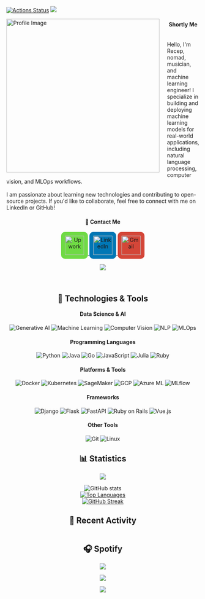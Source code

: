 [![Actions Status](https://github.com/us/us/workflows/update-gh-activity/badge.svg)](https://github.com/us/us/actions)
![](https://visitor-badge.glitch.me/badge?page_id=us.us)



<p>
  <img src="https://github.com/user-attachments/assets/c6d87e00-92dc-4bc3-9bb2-62e01cd8c427" alt="Profile Image" width="400px" align="left" style="margin-right: 20px;" />
  <h4 align="center">Shortly Me</h4>
  <br/>  
  Hello, I'm Recep, nomad, musician, and machine learning engineer! I specialize in building and deploying machine learning models for real-world applications, including natural language processing, computer vision, and MLOps workflows.
  <br/><br/>  
  I am passionate about learning new technologies and contributing to open-source projects. If you'd like to collaborate, feel free to connect with me on LinkedIn or GitHub!

  <h4 align="center">📧 Contact Me</h4>
<p align="center">
  <a href="https://www.upwork.com/freelancers/~01b6b5e5b6c1234567">
    <img alt="Upwork" width="50px" src="https://github.com/user-attachments/assets/5e55d17f-8afd-468c-8cd4-5054385970df" style="background-color:#6fda44; padding:10px; border-radius:10px;" />
  </a>
  <a href="https://www.linkedin.com/in/recepahmetsaritekin">
    <img alt="LinkedIn" width="50px" src="https://upload.wikimedia.org/wikipedia/commons/c/ca/LinkedIn_logo_initials.png" style="background-color:#0077B5; padding:10px; border-radius:10px;" />
  </a>
  <a href="mailto:rahmetsaritekin@gmail.com">
    <img alt="Gmail" width="50px" src="https://upload.wikimedia.org/wikipedia/commons/4/4e/Gmail_Icon.png" style="background-color:#D44638; padding:10px; border-radius:10px;" />
  </a>
  <p align="center">
  <img src="https://capsule-render.vercel.app/api?type=waving&color=gradient&height=60&section=footer"/>
</p>
</p>
</p>
<br clear="left"/>

<h2 align="center">🔧 Technologies & Tools</h2>
<h4 align="center">Data Science & AI</h4>
<p align="center">
  <img alt="Generative AI" src="https://img.shields.io/badge/Generative%20AI-FF5733?style=for-the-badge&logo=artstation&logoColor=white" />
  <img alt="Machine Learning" src="https://img.shields.io/badge/Machine%20Learning-4CAF50?style=for-the-badge&logo=python&logoColor=white" />
  <img alt="Computer Vision" src="https://img.shields.io/badge/Computer%20Vision-2196F3?style=for-the-badge&logo=opencv&logoColor=white" />
  <img alt="NLP" src="https://img.shields.io/badge/NLP-9C27B0?style=for-the-badge&logo=natural-language-processing&logoColor=white" />
  <img alt="MLOps" src="https://img.shields.io/badge/MLOps-FF9800?style=for-the-badge&logo=docker&logoColor=white" />
</p>

<h4 align="center">Programming Languages</h4>
<p align="center">
  <img alt="Python" src="https://img.shields.io/badge/Python-3776AB?style=for-the-badge&logo=python&logoColor=white" />
  <img alt="Java" src="https://img.shields.io/badge/Java-007396?style=for-the-badge&logo=java&logoColor=white" />
  <img alt="Go" src="https://img.shields.io/badge/Go-00ADD8?style=for-the-badge&logo=go&logoColor=white" />
  <img alt="JavaScript" src="https://img.shields.io/badge/JavaScript-F7DF1E?style=for-the-badge&logo=javascript&logoColor=black" />
  <img alt="Julia" src="https://img.shields.io/badge/Julia-9558B2?style=for-the-badge&logo=julia&logoColor=white" />
  <img alt="Ruby" src="https://img.shields.io/badge/Ruby-CC342D?style=for-the-badge&logo=ruby&logoColor=white" />
</p>

<h4 align="center">Platforms & Tools</h4>
<p align="center">
  <img alt="Docker" src="https://img.shields.io/badge/Docker-46a2f1?style=for-the-badge&logo=docker&logoColor=white" />
  <img alt="Kubernetes" src="https://img.shields.io/badge/Kubernetes-326CE5?style=for-the-badge&logo=kubernetes&logoColor=white" />
  <img alt="SageMaker" src="https://img.shields.io/badge/SageMaker-232F3E?style=for-the-badge&logo=amazon-aws&logoColor=white" />
  <img alt="GCP" src="https://img.shields.io/badge/GCP-4285F4?style=for-the-badge&logo=google-cloud&logoColor=white" />
  <img alt="Azure ML" src="https://img.shields.io/badge/Azure%20ML-0078D4?style=for-the-badge&logo=microsoft-azure&logoColor=white" />
  <img alt="MLflow" src="https://img.shields.io/badge/MLflow-0194E2?style=for-the-badge&logo=mlflow&logoColor=white" />
</p>

<h4 align="center">Frameworks</h4>
<p align="center">
  <img alt="Django" src="https://img.shields.io/badge/Django-092E20?style=for-the-badge&logo=django&logoColor=white" />
  <img alt="Flask" src="https://img.shields.io/badge/Flask-000000?style=for-the-badge&logo=flask&logoColor=white" />
  <img alt="FastAPI" src="https://img.shields.io/badge/FastAPI-009688?style=for-the-badge&logo=fastapi&logoColor=white" />
  <img alt="Ruby on Rails" src="https://img.shields.io/badge/Ruby%20on%20Rails-CC0000?style=for-the-badge&logo=ruby-on-rails&logoColor=white" />
  <img alt="Vue.js" src="https://img.shields.io/badge/Vue.js-4FC08D?style=for-the-badge&logo=vue.js&logoColor=white" />
</p>

<h4 align="center">Other Tools</h4>
<p align="center">
  <img alt="Git" src="https://img.shields.io/badge/Git-F05032?style=for-the-badge&logo=git&logoColor=white" />
  <img alt="Linux" src="https://img.shields.io/badge/Linux-FCC624?style=for-the-badge&logo=linux&logoColor=black" />
</p>

<h2 align="center">📊 Statistics</h2>
<p align="center">
  <img src="https://github-profile-trophy.vercel.app/?username=us&theme=onedark&column=-1" />
</p>

<p align="center">
  <img alt="GitHub stats" src="https://github-readme-stats.vercel.app/api?username=us&show_icons=true&title_color=ffc857&icon_color=8ac926&text_color=daf7dc&bg_color=151515&hide=issues&count_private=true&include_all_commits=true" />
  <br/>
  <a href="https://github.com/anuraghazra/github-readme-stats">
    <img alt="Top Languages" src="https://github-readme-stats.vercel.app/api/top-langs/?username=us&layout=compact&text_color=daf7dc&bg_color=151515&hide=css,html,php" />
  </a>
  <br/>
  <a href="https://git.io/streak-stats">
    <img alt="GitHub Streak" src="https://github-readme-streak-stats.herokuapp.com/?user=us&theme=dark" />
  </a>
</p>

<h2 align="center">📝 Recent Activity</h2>
<!-- <p align="center"> -->
<img alt="" src="https://github-readme-activity-graph.vercel.app/graph?username=us&theme=github-dark-dimmed&custom_title=us%20Activity%20Graph&hide_border=true" />
<!-- </p> -->

<!--START_SECTION:activity-->
<!--END_SECTION:activity-->

<h2 align="center">🎧 Spotify</h2>
<p align="center">
  <img src="https://spotify-github-profile.kittinanx.com/api/view?uid=g1ms5i2iyvgx9ilnwmygth5xq&cover_image=true&theme=default&show_offline=false&background_color=121212&interchange=false&bar_color=53b14f&bar_color_cover=false">
</p>
<p align="center">
  <img src="https://spotify-recently-played-readme.vercel.app/api?user=g1ms5i2iyvgx9ilnwmygth5xq">
</p>

<p align="center">
  <img src="https://capsule-render.vercel.app/api?type=waving&color=gradient&height=60&section=footer"/>
</p>
